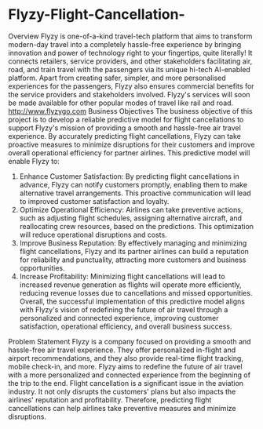 # Flyzy-Flight-Cancellation-

Overview
Flyzy is one-of-a-kind travel-tech platform that aims to transform modern-day travel into a completely hassle-free experience by bringing innovation and power of technology right to your fingertips, quite literally! It connects retailers, service providers, and other stakeholders facilitating air, road, and train travel with the passengers via its unique hi-tech AI-enabled platform.
Apart from creating safer, simpler, and more personalised experiences for the passengers, Flyzy also ensures commercial benefits for the service providers and stakeholders involved. Flyzy's services will soon be made available for other popular modes of travel like rail and road.
http://www.flyzygo.com
Business Objectives
The business objective of this project is to develop a reliable predictive model for flight cancellations to support Flyzy's mission of providing a smooth and hassle-free air travel experience. By accurately predicting flight cancellations, Flyzy can take proactive measures to minimize disruptions for their customers and improve overall operational efficiency for partner airlines. This predictive model will enable Flyzy to:
1. Enhance Customer Satisfaction: By predicting flight cancellations in advance, Flyzy can notify customers promptly, enabling them to make alternative travel arrangements. This proactive communication will lead to improved customer satisfaction and loyalty.
2. Optimize Operational Efficiency: Airlines can take preventive actions, such as adjusting flight schedules, assigning alternative aircraft, and reallocating crew resources, based on the predictions. This optimization will reduce operational disruptions and costs.
3. Improve Business Reputation: By effectively managing and minimizing flight cancellations, Flyzy and its partner airlines can build a reputation for reliability and punctuality, attracting more customers and business opportunities.
4. Increase Profitability: Minimizing flight cancellations will lead to increased revenue generation as flights will operate more efficiently, reducing revenue losses due to
cancellations and missed opportunities.
Overall, the successful implementation of this predictive model aligns with Flyzy's vision of redefining the future of air travel through a personalized and connected experience, improving customer satisfaction, operational efficiency, and overall business success.

Problem Statement
Flyzy is a company focused on providing a smooth and hassle-free air travel experience. They offer personalized in-flight and airport recommendations, and they also provide real-time flight tracking, mobile check-in, and more. Flyzy aims to redefine the future of air travel with a more personalized and connected experience from the beginning of the trip to the end.
Flight cancellation is a significant issue in the aviation industry. It not only disrupts the customers' plans but also impacts the airlines' reputation and profitability. Therefore, predicting flight cancellations can help airlines take preventive measures and minimize disruptions.

